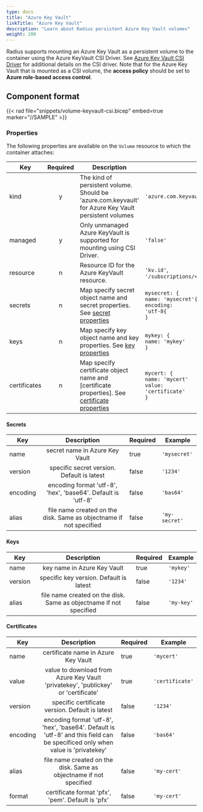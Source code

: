 ```yaml
---
type: docs
title: "Azure Key Vault"
linkTitle: "Azure Key Vault"
description: "Learn about Radius persistent Azure Key Vault volumes"
weight: 200
---
```


Radius supports mounting an Azure Key Vault as a persistent volume to the container using the Azure KeyVault CSI Driver. See [Azure Key Vault CSI Driver](https://azure.github.io/secrets-store-csi-driver-provider-azure/demos/standard-walkthrough/) for additional details on the CSI driver. Note that for the Azure Key Vault that is mounted as a CSI volume, the **access policy** should be set to **Azure role-based access control**.

## Component format

{{< rad file="snippets/volume-keyvault-csi.bicep" embed=true marker="//SAMPLE" >}}

### Properties

The following properties are available on the `Volume` resource to which the container attaches:

| Key  | Required | Description | Example |
|------|:--------:|-------------|---------|
| kind | y | The kind of persistent volume. Should be 'azure.com.keyvault' for Azure Key Vault persistent volumes | `'azure.com.keyvault'`
| managed | y | Only unmanaged Azure KeyVault is supported for mounting using CSI Driver. | `'false'`
| resource | n | Resource ID for the Azure KeyVault resource. | `'kv.id'`, `'/subscriptions/<subscription>/resourceGroups/<rg/providers/Microsoft.KeyVault/vaults/<keyvaultname>'`
| secrets | n | Map specify secret object name and secret properties. See [secret properties](#secrets) | <code>mysecret: {<br>name: 'mysecret'{<br>encoding: 'utf-8{<br>}</code>
| keys | n | Map specify key object name and key properties. See [key properties](#keys) | <code>mykey: {<br>name: 'mykey'<br>}</code>
| certificates | n | Map specify certificate object name and [certificate properties]. See [certificate properties](#certificate) | <code>mycert: {<br>name: 'mycert'<br>value: 'certificate'<br>}</code>

#### Secrets

| Key  | Description | Required | Example |
|------|:--------:|-------------|---------|
| name | secret name in Azure Key Vault | true | `'mysecret'`
| version | specific secret version. Default is latest | false | `'1234'`
| encoding | encoding format 'utf-8', 'hex', 'base64'. Default is 'utf-8' | false | `'bas64'`
| alias | file name created on the disk. Same as objectname if not specified | false | `'my-secret'`

#### Keys

| Key  | Description | Required | Example |
|------|:--------:|-------------|---------|
| name | key name in Azure Key Vault | true | `'mykey'`
| version | specific key version. Default is latest | false | `'1234'`
| alias | file name created on the disk. Same as objectname if not specified | false | `'my-key'`

#### Certificates

| Key  | Description | Required | Example |
|------|:--------:|-------------|---------|
| name | certificate name in Azure Key Vault | true | `'mycert'`
| value | value to download from Azure Key Vault 'privatekey', 'publickey' or 'certificate' | true | `'certificate'`
| version | specific certificate version. Default is latest | false | `'1234'`
| encoding | encoding format 'utf-8', 'hex', 'base64'. Default is 'utf-8' and this field can be specificed only when value is 'privatekey' | false | `'bas64'`
| alias | file name created on the disk. Same as objectname if not specified | false | `'my-cert'`
| format | certificate format 'pfx', 'pem'. Default is 'pfx' | false | `'my-cert'`
